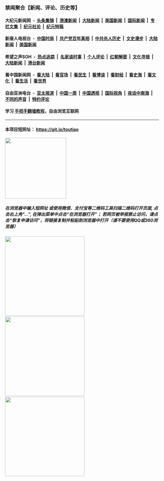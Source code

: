 ### 禁闻聚合【新闻、评论、历史等】

#### 大纪元新闻网 &nbsp;-&nbsp; [头条集锦](indexes/E头条集锦.md?t=02061522) &nbsp;|&nbsp; [港澳新闻](indexes/E港澳新闻.md?t=02061522)  &nbsp;|&nbsp; [大陆新闻](indexes/E大陆新闻.md?t=02061522) &nbsp;|&nbsp; [美国新闻](indexes/E美国新闻.md?t=02061522) &nbsp;|&nbsp; [国际新闻](indexes/E国际新闻.md?t=02061522) &nbsp;|&nbsp; [专栏文集](indexes/E专栏文集.md?t=02061522) &nbsp;|&nbsp; [纪元社论](indexes/E纪元社论.md?t=02061522) &nbsp;|&nbsp; [纪元特稿](indexes/E纪元特稿.md?t=02061522) 

#### 新唐人电视台 &nbsp;-&nbsp; [中国时局](indexes/N中国时局.md?t=02061522) &nbsp;|&nbsp; [共产党百年真相](indexes/N共产党百年真相.md?t=02061522) &nbsp;|&nbsp; [中共杀人历史](indexes/N中共杀人历史.md?t=02061522) &nbsp;|&nbsp; [文史漫步](indexes/N文史漫步.md?t=02061522) &nbsp;|&nbsp; [大陆新闻](indexes/N大陆新闻.md?t=02061522) &nbsp;|&nbsp; [美国新闻](indexes/N美国新闻.md?t=02061522)

#### 希望之声SOH &nbsp;-&nbsp; [热点追踪](indexes/H热点追踪.md?t=02061522) &nbsp;|&nbsp; [名家谈时事](indexes/H名家谈时事.md?t=02061522) &nbsp;|&nbsp; [个人评论](indexes/H个人评论.md?t=02061522)  &nbsp;|&nbsp; [红朝解密](indexes/H红朝解密.md?t=02061522) &nbsp;|&nbsp; [文化寻根](indexes/H文化寻根.md?t=02061522) &nbsp;|&nbsp; [大陆新闻](indexes/H大陆新闻.md?t=02061522) &nbsp;|&nbsp; [港台新闻](indexes/H港台新闻.md?t=02061522)

#### 看中国新闻网 &nbsp;-&nbsp; [看大陆](indexes/S看大陆.md?t=02061522) &nbsp;|&nbsp; [看官场](indexes/S看官场.md?t=02061522) &nbsp;|&nbsp; [看民生](indexes/S看民生.md?t=02061522)  &nbsp;|&nbsp; [看博谈](indexes/S看博谈.md?t=02061522) &nbsp;|&nbsp; [看财经](indexes/S看财经.md?t=02061522) &nbsp;|&nbsp; [看史海](indexes/S看史海.md?t=02061522) &nbsp;|&nbsp; [看文化](indexes/S看文化.md?t=02061522) &nbsp;|&nbsp; [看生活](indexes/S看生活.md?t=02061522) &nbsp;|&nbsp; [看世界](indexes/S看世界.md?t=02061522)

#### 自由亚洲电台 &nbsp;-&nbsp; [亚太报道](indexes/R亚太报道.md?t=02061522) &nbsp;|&nbsp; [中国一周](indexes/R中国一周.md?t=02061522) &nbsp;|&nbsp; [中国透视](indexes/R中国透视.md?t=02061522)  &nbsp;|&nbsp; [国际视角](indexes/R国际视角.md?t=02061522) &nbsp;|&nbsp; [夜话中南海](indexes/R夜话中南海.md?t=02061522) &nbsp;|&nbsp; [不同的声音](indexes/R不同的声音.md?t=02061522) &nbsp;|&nbsp; [特约评论](indexes/R特约评论.md?t=02061522)

#### 学习 [手把手翻墙教程](https://github.com/gfw-breaker/guides/wiki)，自由浏览互联网

----

#### 本项目短网址： https://git.io/toutiao
<img src="https://raw.githubusercontent.com/gfw-breaker/banned-news/master/scripts/img/qr.png" width="200px"/>  

##### 在浏览器中输入短网址 或使用微信、支付宝等二维码工具扫描二维码打开页面, 点击右上角"...", 在弹出菜单中点击“在浏览器打开”； 若网页被举报禁止访问，请点击“恢复申请访问”，将链接复制并粘贴到浏览器中打开（请不要使用QQ或360浏览器）

<img src="https://raw.githubusercontent.com/gfw-breaker/banned-news/master/scripts/img/1.png" width="260px"/> &nbsp; <img src="https://raw.githubusercontent.com/gfw-breaker/banned-news/master/scripts/img/2.png" width="260px"/> &nbsp; <img src="https://raw.githubusercontent.com/gfw-breaker/banned-news/master/scripts/img/3.png" width="260px"/>
